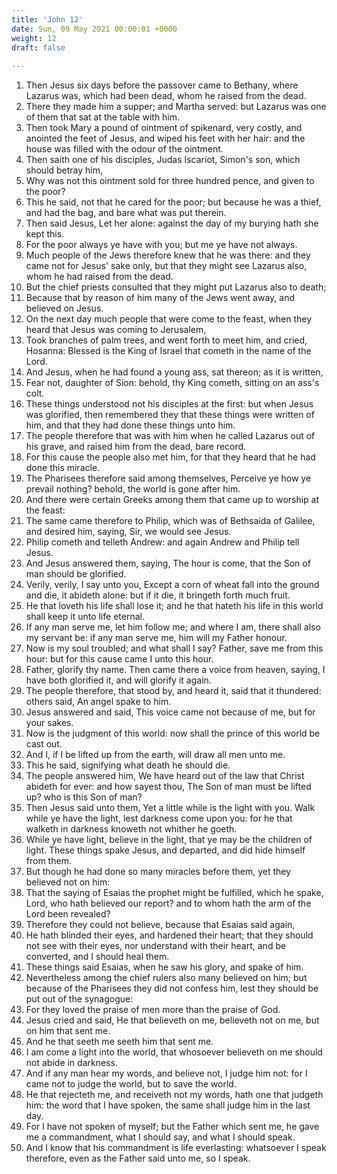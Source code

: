 ```yaml
---
title: 'John 12'
date: Sun, 09 May 2021 00:00:01 +0000
weight: 12
draft: false
  
---
```


1. Then Jesus six days before the passover came to Bethany, where Lazarus was, which had been dead, whom he raised from the dead.
2. There they made him a supper; and Martha served: but Lazarus was one of them that sat at the table with him.
3. Then took Mary a pound of ointment of spikenard, very costly, and anointed the feet of Jesus, and wiped his feet with her hair: and the house was filled with the odour of the ointment.
4. Then saith one of his disciples, Judas Iscariot, Simon's son, which should betray him,
5. Why was not this ointment sold for three hundred pence, and given to the poor?
6. This he said, not that he cared for the poor; but because he was a thief, and had the bag, and bare what was put therein.
7. Then said Jesus, Let her alone: against the day of my burying hath she kept this.
8. For the poor always ye have with you; but me ye have not always.
9. Much people of the Jews therefore knew that he was there: and they came not for Jesus' sake only, but that they might see Lazarus also, whom he had raised from the dead.
10. But the chief priests consulted that they might put Lazarus also to death;
11. Because that by reason of him many of the Jews went away, and believed on Jesus.
12. On the next day much people that were come to the feast, when they heard that Jesus was coming to Jerusalem,
13. Took branches of palm trees, and went forth to meet him, and cried, Hosanna: Blessed is the King of Israel that cometh in the name of the Lord.
14. And Jesus, when he had found a young ass, sat thereon; as it is written,
15. Fear not, daughter of Sion: behold, thy King cometh, sitting on an ass's colt.
16. These things understood not his disciples at the first: but when Jesus was glorified, then remembered they that these things were written of him, and that they had done these things unto him.
17. The people therefore that was with him when he called Lazarus out of his grave, and raised him from the dead, bare record.
18. For this cause the people also met him, for that they heard that he had done this miracle.
19. The Pharisees therefore said among themselves, Perceive ye how ye prevail nothing? behold, the world is gone after him.
20. And there were certain Greeks among them that came up to worship at the feast:
21. The same came therefore to Philip, which was of Bethsaida of Galilee, and desired him, saying, Sir, we would see Jesus.
22. Philip cometh and telleth Andrew: and again Andrew and Philip tell Jesus.
23. And Jesus answered them, saying, The hour is come, that the Son of man should be glorified.
24. Verily, verily, I say unto you, Except a corn of wheat fall into the ground and die, it abideth alone: but if it die, it bringeth forth much fruit.
25. He that loveth his life shall lose it; and he that hateth his life in this world shall keep it unto life eternal.
26. If any man serve me, let him follow me; and where I am, there shall also my servant be: if any man serve me, him will my Father honour.
27. Now is my soul troubled; and what shall I say? Father, save me from this hour: but for this cause came I unto this hour.
28. Father, glorify thy name. Then came there a voice from heaven, saying, I have both glorified it, and will glorify it again.
29. The people therefore, that stood by, and heard it, said that it thundered: others said, An angel spake to him.
30. Jesus answered and said, This voice came not because of me, but for your sakes.
31. Now is the judgment of this world: now shall the prince of this world be cast out.
32. And I, if I be lifted up from the earth, will draw all men unto me.
33. This he said, signifying what death he should die.
34. The people answered him, We have heard out of the law that Christ abideth for ever: and how sayest thou, The Son of man must be lifted up? who is this Son of man?
35. Then Jesus said unto them, Yet a little while is the light with you. Walk while ye have the light, lest darkness come upon you: for he that walketh in darkness knoweth not whither he goeth.
36. While ye have light, believe in the light, that ye may be the children of light. These things spake Jesus, and departed, and did hide himself from them.
37. But though he had done so many miracles before them, yet they believed not on him:
38. That the saying of Esaias the prophet might be fulfilled, which he spake, Lord, who hath believed our report? and to whom hath the arm of the Lord been revealed?
39. Therefore they could not believe, because that Esaias said again,
40. He hath blinded their eyes, and hardened their heart; that they should not see with their eyes, nor understand with their heart, and be converted, and I should heal them.
41. These things said Esaias, when he saw his glory, and spake of him.
42. Nevertheless among the chief rulers also many believed on him; but because of the Pharisees they did not confess him, lest they should be put out of the synagogue:
43. For they loved the praise of men more than the praise of God.
44. Jesus cried and said, He that believeth on me, believeth not on me, but on him that sent me.
45. And he that seeth me seeth him that sent me.
46. I am come a light into the world, that whosoever believeth on me should not abide in darkness.
47. And if any man hear my words, and believe not, I judge him not: for I came not to judge the world, but to save the world.
48. He that rejecteth me, and receiveth not my words, hath one that judgeth him: the word that I have spoken, the same shall judge him in the last day.
49. For I have not spoken of myself; but the Father which sent me, he gave me a commandment, what I should say, and what I should speak.
50. And I know that his commandment is life everlasting: whatsoever I speak therefore, even as the Father said unto me, so I speak.

